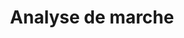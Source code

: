 ---
title: Analyse de marche
longTitle: 'Analyse de marché'
tags:
- gccommon
french:
- "[[Market analysis]]"
---